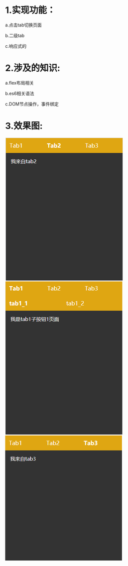 # 1.实现功能：
  a.点击tab切换页面  
  
  b.二级tab  
  
  c.响应式的  
  
# 2.涉及的知识:
  a.flex布局相关  
  
  b.es6相关语法  
  
  c.DOM节点操作，事件绑定  
  

# 3.效果图:
![image](https://github.com/TanQiong/Weekend-Hodgepodge/blob/master/DemoImages/default_tab.png?raw=true)
![image](https://github.com/TanQiong/Weekend-Hodgepodge/blob/master/DemoImages/tab1.png?raw=true)
![image](https://github.com/TanQiong/Weekend-Hodgepodge/blob/master/DemoImages/tab3.png?raw=true)
